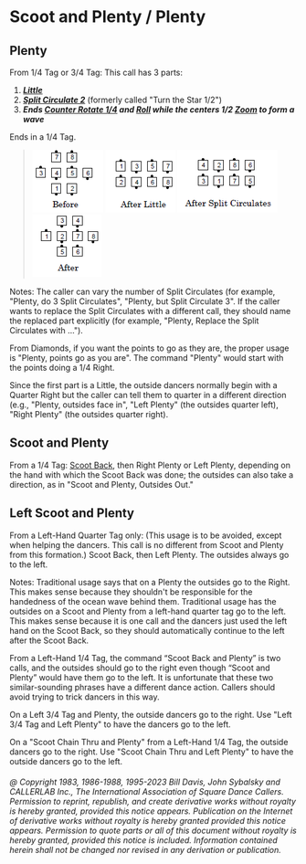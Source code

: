 
# Scoot and Plenty / Plenty

## Plenty

From 1/4 Tag or 3/4 Tag: This call has 3 parts:

1. ***[Little](scoot_and_little.md)***
2. ***[Split Circulate 2](../b1/circulate.md)*** (formerly called "Turn the Star 1/2")
3. ***Ends [Counter Rotate 1/4](counter_rotate.md) and [Roll](../plus/anything_and_roll.md) while the centers 1/2 [Zoom](../b2/zoom.md) to form a wave***

Ends in a 1/4 Tag.

>
> ![alt](plenty_1a.png)
> ![alt](plenty_1b.png)
> ![alt](plenty_2a.png)
> ![alt](plenty_2b.png)
>

Notes: The caller can vary the number of Split Circulates (for example, "Plenty,
do 3 Split Circulates", "Plenty, but Split Circulate 3". 
If the caller wants to replace the Split Circulates with a different call, they should
name the replaced part explicitly (for example, 
"Plenty, Replace the Split Circulates with …").

From Diamonds, if you want the points to go as they are, the proper
usage is "Plenty, points go as you are". The command "Plenty" would
start with the points doing a 1/4 Right.

Since the first part is a Little, the outside dancers normally begin with
a Quarter Right but the caller can tell them to quarter in a different
direction (e.g., "Plenty, outsides face in", "Left Plenty" (the outsides
quarter left), "Right Plenty" (the outsides quarter right).

## Scoot and Plenty

From a 1/4 Tag: [Scoot Back](../ms/scoot_back.md), then
Right Plenty or Left Plenty, depending on the hand with
which the Scoot Back was done; the outsides can also
take a direction, as in "Scoot and Plenty, Outsides Out."

## Left Scoot and Plenty

From a Left-Hand Quarter Tag only: (This usage is to be avoided, except when helping the
dancers. This call is no different from Scoot and Plenty from this formation.) Scoot Back, then
Left Plenty. The outsides always go to the left.

Notes: Traditional usage says that on a Plenty the outsides go to the Right. This makes sense
because they shouldn't be responsible for the handedness of the ocean wave behind them.
Traditional usage has the outsides on a Scoot and Plenty from a left-hand quarter tag go to the
left. This makes sense because it is one call and the dancers just used the left hand on the Scoot
Back, so they should automatically continue to the left after the Scoot Back.

From a Left-Hand 1/4 Tag, the command “Scoot Back and Plenty” is two calls, and the outsides
should go to the right even though “Scoot and Plenty” would have them go to the left. It is
unfortunate that these two similar-sounding phrases have a different dance action. Callers
should avoid trying to trick dancers in this way.

On a Left 3/4 Tag and Plenty, the outside dancers go to the right. Use "Left 3/4 Tag and Left Plenty" to
have the dancers go to the left.

On a "Scoot Chain Thru and Plenty" from a Left-Hand 1/4 Tag, the outside dancers go to the right.
Use "Scoot Chain Thru and Left Plenty" to have the outside dancers go to the left.

###### @ Copyright 1983, 1986-1988, 1995-2023 Bill Davis, John Sybalsky and CALLERLAB Inc., The International Association of Square Dance Callers. Permission to reprint, republish, and create derivative works without royalty is hereby granted, provided this notice appears. Publication on the Internet of derivative works without royalty is hereby granted provided this notice appears. Permission to quote parts or all of this document without royalty is hereby granted, provided this notice is included. Information contained herein shall not be changed nor revised in any derivation or publication.

<!-- Parts
Plenty1
Plenty2
Plenty3
-->